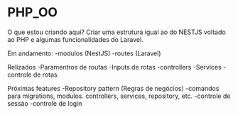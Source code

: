# PHP_OO

O que estou criando aqui?
  Criar uma estrutura igual ao do NESTJS voltado ao PHP e algumas funcionalidades do Laravel.

Em andamento:
  -modulos (NestJS)
  -routes (Laravel)

Relizados
  -Paramentros de routas
  -Inputs de rotas
  -controllers
  -Services
  -controle de rotas
  
Próximas features
  -Repository pattern (Regras de negócios)
  -comandos para migrations, modulos. controllers, services, repository, etc.
  -controle de sessão
  -controle de login
